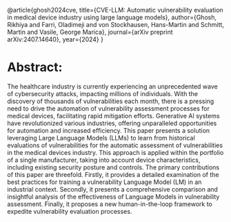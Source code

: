 @article{ghosh2024cve,
  title={CVE-LLM: Automatic vulnerability evaluation in medical device industry using large language models},
  author={Ghosh, Rikhiya and Farri, Oladimeji and von Stockhausen, Hans-Martin and Schmitt, Martin and Vasile, George Marica},
  journal={arXiv preprint arXiv:2407.14640},
  year={2024}
}

# Abstract:
The healthcare industry is currently experiencing an unprecedented  wave of cybersecurity attacks, impacting millions of individuals. With the discovery of thousands of vulnerabilities each month,  there is a pressing need to drive the automation of vulnerability  assessment processes for medical devices, facilitating rapid mitigation efforts. Generative AI systems have revolutionized various  industries, offering unparalleled opportunities for automation and  increased efficiency. This paper presents a solution leveraging  Large Language Models (LLMs) to learn from historical evaluations  of vulnerabilities for the automatic assessment of vulnerabilities in  the medical devices industry. This approach is applied within the  portfolio of a single manufacturer, taking into account device characteristics, including existing security posture and controls. The  primary contributions of this paper are threefold. Firstly, it provides  a detailed examination of the best practices for training a vulnerability Language Model (LM) in an industrial context. Secondly, it  presents a comprehensive comparison and insightful analysis of the  effectiveness of Language Models in vulnerability assessment. Finally, it proposes a new human-in-the-loop framework to expedite  vulnerability evaluation processes.